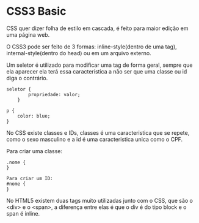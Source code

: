 # CSS3 Basic
CSS quer dizer folha de estilo em cascada, é feito para maior edição em uma página web.

O CSS3 pode ser feito de 3 formas: inline-style(dentro de uma tag), internal-style(dentro do head) ou em um arquivo externo.

Um seletor é utilizado para modificar uma tag de forma geral, sempre que ela aparecer ela terá essa característica a não ser que uma classe ou id diga o contrário.

    seletor {                           
            propriedade: valor;        
        }                               

    p {
        color: blue;
    }

No CSS existe classes e IDs, classes é uma caracteristica que se repete, como o sexo masculino e a id é uma caracteristica unica como o CPF.

Para criar uma classe:
    
    .nome {
    }

    Para criar um ID:
    #nome {
    }

No HTML5 existem duas tags muito utilizadas junto com o CSS, que são o &lt;div> e o &lt;span>, a diferença entre elas é que o div é do tipo block e o span é inline.